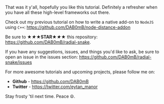 That was it y'all, hopefully you like this tutorial. Definitely a refresher when you have all these high-level frameworks out there.

Check out my previous tutorial on how to write a native add-on to `NodeJS` using `C++`: https://github.com/DAB0mB/node-distance-addon

Be sure to ★*★***★STAR★***★*★ this repository: https://github.com/DAB0mB/radial-snake.

If you have any suggestions, issues, and things you'd like to ask, be sure to open an issue in the issues section: https://github.com/DAB0mB/radial-snake/issues

For more awesome tutorials and upcoming projects, please follow me on:

- **Github** - https://github.com/DAB0mB
- **Twitter** - https://twitter.com/eytan_manor

Stay frosty 'til next time. Peace ☮.